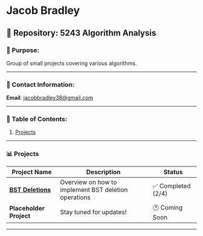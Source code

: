 # Jacob Bradley

## 📂 Repository: 5243 Algorithm Analysis  
### 🚀 Purpose:  
Group of small projects covering various algorithms.

---

### 📧 Contact Information:  
**Email**: [jacobbradley38@gmail.com](mailto:jacobbradley38@gmail.com)

---

### 📜 Table of Contents:
1. [Projects](./Assignments/)

---

### 📊 Projects
| **Project Name**      | **Description**                     | **Status**        |
|------------------------|-------------------------------------|-------------------|
| **[BST Deletions](./Assignment/A03/)** | Overview on how to implement BST deletion operations | ✅ Completed (2/4)   |
| **Placeholder Project** | Stay tuned for updates!            | 🕐 Coming Soon   |

---
